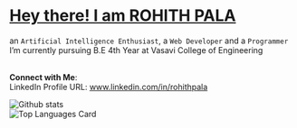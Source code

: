 <h1><u>Hey there! I am ROHITH PALA</u></h1>
an <code>Artificial Intelligence Enthusiast</code>, a <code>Web Developer</code> and a <code>Programmer</code> <br>
I’m currently pursuing B.E 4th Year at Vasavi College of Engineering <br> <br>

**Connect with Me**:<br>
LinkedIn Profile URL: www.linkedin.com/in/rohithpala <br>

![Github stats](https://github-readme-stats.vercel.app/api?username=rohithpala&theme=highcontrast&show_icons=true&count_private=true) <br>
![Top Languages Card](https://github-readme-stats.vercel.app/api/top-langs/?username=rohithpala&layout=compact)
